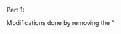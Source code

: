 Part 1:

Modifications done by removing the "<style>" section of CSS from the HTML and adding in 
"<link rel="stylesheet" href="styles.css">"
into the head section of the html.  All CSS changes then needed to be made in the styles css file, such as font and background changes.

Assignment: CSS Hell
====================

You will skin 3 project gutenberg stories with custom CSS.

You will skin 2 versions of a possible professional homepage for your
self with 2 versions of CSS.

Read requirements.org

Read this comic http://theoatmeal.com/comics/design_hell

git clone https://github.com/abramhindle/CMPUT404-assignment-css-hell.git

License/Copyright
=================

Textual content is copyright Daniel Dick 2020, under Creative Commons CC0 license.

References
=================

Tab reference HTML & JS:
https://www.w3schools.com/howto/tryit.asp?filename=tryhow_js_full_page_tabs

